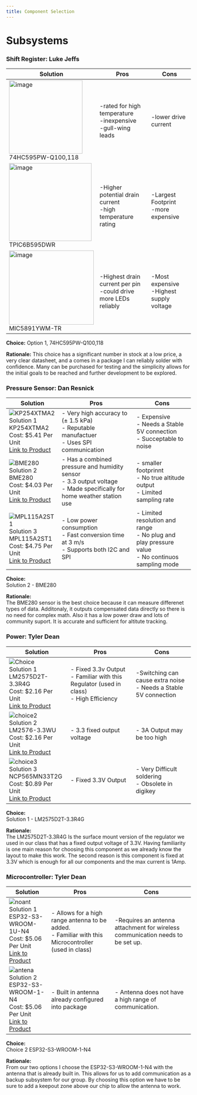 ```yaml
---
title: Component Selection 
---
```


# Subsystems


### **Shift Register: Luke Jeffs**

| Solution          | Pros         | Cons      |
| ---------- | ------ | ---------- |
| <img width="200" height="200" alt="image" src="https://github.com/user-attachments/assets/2c107a6b-1226-4e08-8c50-b11ba5555ddd" /> <br> 74HC595PW-Q100,118 | -rated for high temperature<br>-inexpensive <br> -gull-wing leads |  -lower drive current <br> |
| <img width="225" height="212" alt="image" src="https://github.com/user-attachments/assets/6223c4b3-906d-4393-9681-ddfb51335681" /> <br> TPIC6B595DWR    | -Higher potential drain current <br> -high temperature rating   |   -Largest Footprint <br> -more expensive |
| <img width="231" height="202" alt="image" src="https://github.com/user-attachments/assets/e52301ae-f8c1-43e1-b7f3-2ecdd64cae04" /> <br> MIC5891YWM-TR   | -Highest drain current per pin  <br> -could drive more LEDs reliably | -Most expensive <br>-Highest supply voltage |

**Choice:** Option 1, 74HC595PW-Q100,118

**Rationale:** This choice has a significant number in stock at a low price, a very clear datasheet, and a comes in a package I can reliably solder with confidence. Many can be purchased for testing and the simplicity allows for the initial goals to be reached and further development to be explored.

### **Pressure Sensor: Dan Resnick**

| Solution | Pros | Cons |
|----------|----------|----------|
| ![KP254XTMA2](https://mm.digikey.com/Volume0/opasdata/d220001/derivates/1/010/936/430/KP200_sml.jpg)<br> Solution 1<br> KP254XTMA2<br> Cost: $5.41 Per Unit<br> [Link to Product](https://www.digikey.com/en/products/detail/infineon-technologies/KP254XTMA2/6021601)<br>| - Very high accuracy to (± 1.5 kPa)<br>- Reputable manufactuer<br>- Uses SPI communication | - Expensive<br>- Needs a Stable 5V connection <br>- Succeptable to noise|
| ![BME280](https://mm.digikey.com/Volume0/opasdata/d220001/derivates/1/002/348/158/MFG_BME280_sml.jpg)<br> Solution 2<br> BME280<br> Cost: $4.03 Per Unit<br> [Link to Product](https://www.digikey.com/en/products/detail/bosch-sensortec/BME280/6136306)<br> | - Has a combined pressure and humidity sensor<br>- 3.3 output voltage<br>- Made specifically for home weather station use | - smaller footprinnt<br>- No true altitude output<br>- Limited sampling rate|
| ![MPL115A2ST1](https://mm.digikey.com/Volume0/opasdata/d220001/derivates/1/003/227/878/MFG_MPL115A2ST1_sml%28200x200%29.jpg)<br> Solution 3<br> MPL115A2ST1<br> Cost: $4.75 Per Unit<br> [Link to Product](https://www.digikey.com/en/products/detail/nxp-usa-inc/MPL115A2ST1/16538791)<br> | - Low power consumption<br>- Fast conversion time at 3 m/s<br>- Supports both I2C and SPI | - Limited resolution and range<br>- No plug and play pressure value<br>- No continuos sampling mode|

**Choice:**  
Solution 2 - BME280

**Rationale:**  
The BME280 sensor is the best choice because it can measure differenet types of data. Additonaly, it outputs compensated data directly so there is no need for complex math. Also it has a low power draw and lots of community suport. It is accurate and sufficient for altitute tracking. 

### **Power: Tyler Dean**

| Solution | Pros | Cons |
|----------|----------|----------|
| ![Choice](https://github.com/user-attachments/assets/5b31ec1c-a868-4170-8197-c2001e156be5) <br> Solution 1<br> LM2575D2T-3.3R4G<br> Cost: $2.16 Per Unit<br> [Link to Product](https://www.digikey.com/en/products/detail/onsemi/LM2575D2T-3-3R4G/1476688)<br>| - Fixed 3.3v Output<br>- Familiar with this Regulator (used in class)<br>- High Efficiency | -Switching can cause extra noise <br>- Needs a Stable 5V connection |
|![choice2](https://github.com/user-attachments/assets/cb17d48d-3db7-4344-b318-6398eb5eba27) <br> Solution 2<br> LM2576-3.3WU<br> Cost: $2.16 Per Unit<br> [Link to Product](https://www.digikey.com/en/products/detail/microchip-technology/LM2576-3-3WU/1027681)<br> | -  3.3 fixed output voltage | - 3A Output may be too high|
| ![choice3](https://github.com/user-attachments/assets/076f9ec2-722e-45cd-b529-15c6b60a2542) <br> Solution 3<br> NCP565MN33T2G<br> Cost: $0.89 Per Unit<br> [Link to Product](https://www.digikey.com/en/products/detail/onsemi/NCP565MN33T2G/1792550)<br> | - Fixed 3.3V Output | - Very Difficult soldering<br>- Obsolete in digikey|

**Choice:**  
Solution 1 - LM2575D2T-3.3R4G

**Rationale:**  
The LM2575D2T-3.3R4G Is the surface mount version of the regulator we used in our class that has a fixed output voltage of 3.3V. Having familiarity is one main reason for choosing this component as we already know the layout to make this work. The second reason is this component is fixed at 3.3V which is enough for all our components and the max current is 1Amp.

### **Microcontroller: Tyler Dean**

| Solution | Pros | Cons |
|----------|----------|----------|
|![noant](https://github.com/user-attachments/assets/f1cc1a81-dc5e-4fa8-97d6-933bec4e91a3) <br> Solution 1<br> ESP32-S3-WROOM-1U-N4<br> Cost: $5.06 Per Unit<br> [Link to Product](https://www.digikey.com/en/products/detail/espressif-systems/ESP32-S3-WROOM-1U-N4/16162640)<br>| - Allows for a high range antenna to be added.<br>- Familiar with this Microcontroller (used in class) | -Requires an antenna attachment for wireless communication needs to be set up.|
| ![antena](https://github.com/user-attachments/assets/0073decd-7d95-46fe-bf84-48cefcca1279) <br> Solution 2<br> ESP32-S3-WROOM-1-N4<br> Cost: $5.06 Per Unit<br> [Link to Product](https://www.digikey.com/en/products/detail/espressif-systems/ESP32-S3-WROOM-1-N4/16162639)<br> | -  Built in antenna already configured into package | - Antenna does not have a high range of communication.||


**Choice:**  
Choice 2  ESP32-S3-WROOM-1-N4

**Rationale:**  
From our two options I choose the ESP32-S3-WROOM-1-N4 with the antenna that is already built in. This allows for us to add communication as a backup subsystem for our group. By choosing this option we have to be sure to add a keepout zone above our chip to allow the antenna to work.
